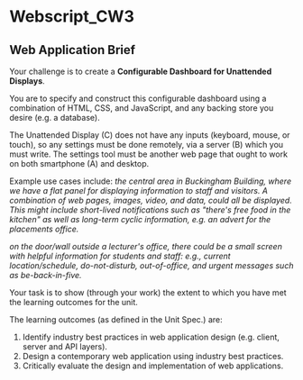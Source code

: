 # Webscript_CW3

## Web Application Brief

Your challenge is to create a __Configurable Dashboard for Unattended Displays__.

You are to specify and construct this configurable dashboard using a combination of HTML, CSS, and JavaScript, and any backing store you desire (e.g. a database).


The Unattended Display (C) does not have any inputs (keyboard, mouse, or touch), so any settings must be done remotely, via a server (B) which you must write. The settings tool must be another web page that ought to work on both smartphone (A) and desktop.

Example use cases include:
*the central area in Buckingham Building, where we have a flat panel for displaying information to staff and visitors. A combination of web pages, images, video, and data, could all be displayed. This might include short-lived notifications such as "there's free food in the kitchen" as well as long-term cyclic information, e.g. an advert for the placements office.*

*on the door/wall outside a lecturer's office, there could be a small screen with helpful information for students and staff: e.g., current location/schedule, do-not-disturb, out-of-office, and urgent messages such as be-back-in-five.*

Your task is to show (through your work) the extent to which you have met the learning outcomes for the unit.

The learning outcomes (as defined in the Unit Spec.) are:

1. Identify industry best practices in web application design
	(e.g. client, server and API layers).
2. Design a contemporary web application using industry best practices.
3. Critically evaluate the design and implementation of web applications.
